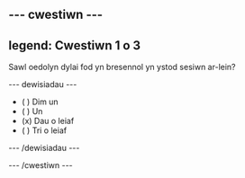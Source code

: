 --- cwestiwn ---
---
legend: Cwestiwn 1 o 3
---

Sawl oedolyn dylai fod yn bresennol yn ystod sesiwn ar-lein?

--- dewisiadau ---

- ( ) Dim un
- ( ) Un
- (x) Dau o leiaf
- ( ) Tri o leiaf

--- /dewisiadau ---

--- /cwestiwn ---

